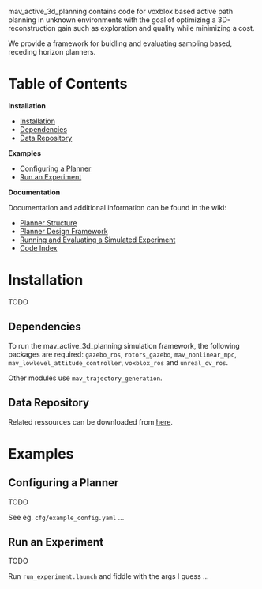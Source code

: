 mav_active_3d_planning contains code for  voxblox based active path planning in unknown environments with the goal of optimizing a 3D-reconstruction gain such as exploration and quality while minimizing a cost. 

We provide a framework for buidling and evaluating sampling based, receding horizon planners.

# Table of Contents
**Installation**
* [Installation](#Installation)
* [Dependencies](#Dependencies)
* [Data Repository](#Data-Repository)

**Examples**
* [Configuring a Planner](#Configuring-a-Planner)
* [Run an Experiment](#Run-an-Experiment)

**Documentation**

Documentation and additional information can be found in the wiki: 
* [Planner Structure](https://github.com/ethz-asl/asldoc-2018-ma-schmid/wiki/Planner-Structure#Main-Planner)
* [Planner Design Framework](https://github.com/ethz-asl/asldoc-2018-ma-schmid/wiki/Planner-Design-Framework)
* [Running and Evaluating a Simulated Experiment](https://github.com/ethz-asl/asldoc-2018-ma-schmid/wiki/Running-and-Evaluating-a-Simulated-Experiment)
* [Code Index](https://github.com/ethz-asl/asldoc-2018-ma-schmid/wiki/Code-Index)


  
# Installation
TODO

## Dependencies
To run the mav_active_3d_planning simulation framework, the following packages are required: `gazebo_ros`, `rotors_gazebo`, `mav_nonlinear_mpc`, `mav_lowlevel_attitude_controller`, `voxblox_ros` and `unreal_cv_ros`.

Other modules use `mav_trajectory_generation`.

## Data Repository
Related ressources can be downloaded from [here](https://www.polybox.ethz.ch/index.php/s/6vhPDINcISbEogg). 

# Examples
## Configuring a Planner
TODO

See eg. `cfg/example_config.yaml` ...

## Run an Experiment
TODO

Run `run_experiment.launch` and fiddle with the args I guess ...

